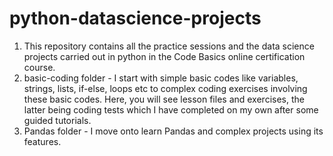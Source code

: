 # python-datascience-projects  
1. This repository contains all the practice sessions and the data science projects carried out in python in the Code Basics online certification course.  
2. basic-coding folder - I start with simple basic codes like variables, strings, lists, if-else, loops etc to complex coding exercises involving these basic codes. Here, you will see lesson files and exercises, the latter being coding tests which I have completed on my own after some guided tutorials.  
3. Pandas folder - I move onto learn Pandas and complex projects using its features.  
